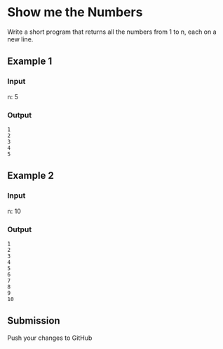 # Show me the Numbers

Write a short program that returns all the numbers from 1 to n, each on a new line. 

## Example 1

### Input 
n: 5

### Output

```
1
2
3
4
5
```

## Example 2

### Input 
n: 10

### Output

```
1
2
3
4
5
6
7
8
9
10
```

## Submission
Push your changes to GitHub

